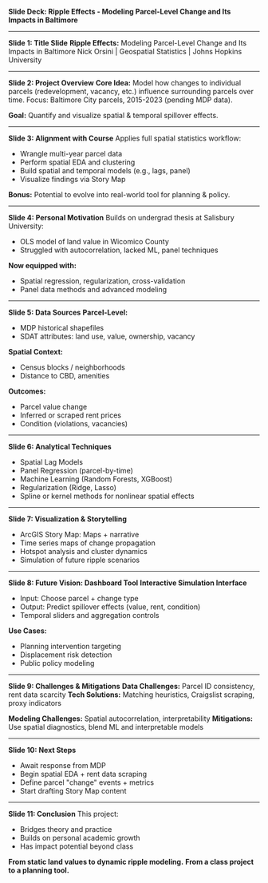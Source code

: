 **Slide Deck: Ripple Effects - Modeling Parcel-Level Change and Its Impacts in Baltimore**

---

**Slide 1: Title Slide**
**Ripple Effects:** Modeling Parcel-Level Change and Its Impacts in Baltimore
Nick Orsini | Geospatial Statistics | Johns Hopkins University

---

**Slide 2: Project Overview**
**Core Idea:**
Model how changes to individual parcels (redevelopment, vacancy, etc.) influence surrounding parcels over time.
Focus: Baltimore City parcels, 2015-2023 (pending MDP data).

**Goal:** Quantify and visualize spatial & temporal spillover effects.

---

**Slide 3: Alignment with Course**
Applies full spatial statistics workflow:

* Wrangle multi-year parcel data
* Perform spatial EDA and clustering
* Build spatial and temporal models (e.g., lags, panel)
* Visualize findings via Story Map

**Bonus:** Potential to evolve into real-world tool for planning & policy.

---

**Slide 4: Personal Motivation**
Builds on undergrad thesis at Salisbury University:

* OLS model of land value in Wicomico County
* Struggled with autocorrelation, lacked ML, panel techniques

**Now equipped with:**

* Spatial regression, regularization, cross-validation
* Panel data methods and advanced modeling

---

**Slide 5: Data Sources**
**Parcel-Level:**

* MDP historical shapefiles
* SDAT attributes: land use, value, ownership, vacancy

**Spatial Context:**

* Census blocks / neighborhoods
* Distance to CBD, amenities

**Outcomes:**

* Parcel value change
* Inferred or scraped rent prices
* Condition (violations, vacancies)

---

**Slide 6: Analytical Techniques**

* Spatial Lag Models
* Panel Regression (parcel-by-time)
* Machine Learning (Random Forests, XGBoost)
* Regularization (Ridge, Lasso)
* Spline or kernel methods for nonlinear spatial effects

---

**Slide 7: Visualization & Storytelling**

* ArcGIS Story Map: Maps + narrative
* Time series maps of change propagation
* Hotspot analysis and cluster dynamics
* Simulation of future ripple scenarios

---

**Slide 8: Future Vision: Dashboard Tool**
**Interactive Simulation Interface**

* Input: Choose parcel + change type
* Output: Predict spillover effects (value, rent, condition)
* Temporal sliders and aggregation controls

**Use Cases:**

* Planning intervention targeting
* Displacement risk detection
* Public policy modeling

---

**Slide 9: Challenges & Mitigations**
**Data Challenges:** Parcel ID consistency, rent data scarcity
**Tech Solutions:** Matching heuristics, Craigslist scraping, proxy indicators

**Modeling Challenges:** Spatial autocorrelation, interpretability
**Mitigations:** Use spatial diagnostics, blend ML and interpretable models

---

**Slide 10: Next Steps**

* Await response from MDP
* Begin spatial EDA + rent data scraping
* Define parcel "change" events + metrics
* Start drafting Story Map content

---

**Slide 11: Conclusion**
This project:

* Bridges theory and practice
* Builds on personal academic growth
* Has impact potential beyond class

**From static land values to dynamic ripple modeling.**
**From a class project to a planning tool.**
